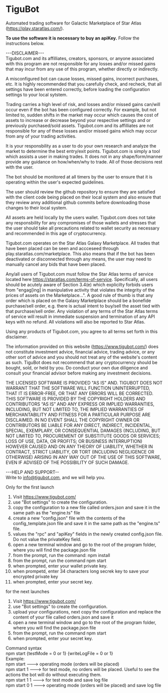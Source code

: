 # TiguBot

Automated trading software for Galactic Marketplace of Star Atlas (https://play.staratlas.com/).

<b>To use the software it is necessary to buy an apiKey.</b> Follow the instructions below.

---DISCLAIMER---<br />
Tigubot.com and its affilliates, creators, sponsors, or anyone associated with this program are not responsible for any losses and/or missed gains that may incur from any use of this program, whether directly or indirectly.  

A misconfigured bot can cause losses, missed gains, incorrect purchases, etc. It is highly recommended that you carefully check, and recheck, that all settings have been entered correctly, before loading the configuration settings to your local sytstem.

Trading carries a high level of risk, and losses and/or missed gains can/will occur even if the bot has been configured correctly. For example, but not limited to, sudden shifts in the market may occur which causes the cost of assets to increase or decrease beyond your respective settings and or previously purchased/sold assets. Tigubot.com and its affilliates are not responsible for any of these losses and/or missed gains which may occur from any of your trading activities.

It is your responsbility as a user to do your own research and analyze the market to determine the best entry/exit points. Tigubot.com is simply a tool which assists a user in making trades. It does not in any shape/form/manner provide any guidance on how/when/why to trade. All of those decisions rest with the user.

The bot should be monitored at all timers by the user to ensure that it is operating within the user's expected guidelines.

The user should review the github repository to ensure they are satisfied with the client code being placed on their local system and also ensure that they review anny additional github commits before downloading those changes to their local system.

All assets are held locally by the users wallet. Tigubot.com does not take any responsbility for any compromises of those wallets and stresses that the user should take all precautions related to wallet security as necessary and recommended in this age of cryptocurrency.

Tigubot.com operates on the Star Atlas Galaxy Marketplace. All trades that have been placed can be seen and accceseed through play.staratlas.com/marketplace. This also means that if the bot has been deactivated or disconnected through any means, the user may need to manually cancel any bids that have been placed.

Any/all users of Tigubot.com must follow the Star Atlas terms of service located here https://staratlas.com/terms-of-service. Specifically, all users should be acutely aware of Section 3.4(e) which explicilty forbids users from "engag[ing] in manipulative activity that violates the integrity of the prices of assets on the Marketplace...". A good rule of thumb is that any order which is placed on the Galaxy Marketplace should be a bonefide purchase/sell order, e.g. there is actual intent to buy/sell the asset tied with that purchase/sell order. Any violation of any terms of the Star Atlas terms of service will result in immediate suspension and termination of any API keys with no refund. All violations will also be reported to Star Atlas. 

Using any products of Tigubot.com, you agree to all terms set forth in this disclaimer.

The information provided on this website (https://www.tigubot.com/) does not constitute investment advice, financial advice, trading advice, or any other sort of advice and you should not treat any of the website's content as such. TiguBot does not recommend that any cryptocurrency should be bought, sold, or held by you. Do conduct your own due diligence and consult your financial advisor before making any investment decisions.  

THE LICENSED SOFTWARE IS PROVIDED "AS IS" AND. TIGUBOT DOES NOT WARRANT THAT THE SOFTWARE WILL FUNCTION UNINTERRUPTED, THAT IT IS ERROR-FREE, OR THAT ANY ERRORS WILL BE CORRECTED.
THIS SOFTWARE IS PROVIDED BY THE COPYRIGHT HOLDERS AND CONTRIBUTORS “AS IS” AND ANY EXPRESS OR IMPLIED WARRANTIES, INCLUDING, BUT NOT LIMITED TO, THE IMPLIED WARRANTIES OF MERCHANTABILITY AND FITNESS FOR A PARTICULAR PURPOSE ARE DISCLAIMED. IN NO EVENT SHALL THE COPYRIGHT OWNER OR CONTRIBUTORS BE LIABLE FOR ANY DIRECT, INDIRECT, INCIDENTAL, SPECIAL, EXEMPLARY, OR CONSEQUENTIAL DAMAGES (INCLUDING, BUT NOT LIMITED TO, PROCUREMENT OF SUBSTITUTE GOODS OR SERVICES; LOSS OF USE, DATA, OR PROFITS; OR BUSINESS INTERRUPTION) HOWEVER CAUSED AND ON ANY THEORY OF LIABILITY, WHETHER IN CONTRACT, STRICT LIABILITY, OR TORT (INCLUDING NEGLIGENCE OR OTHERWISE) ARISING IN ANY WAY OUT OF THE USE OF THIS SOFTWARE, EVEN IF ADVISED OF THE POSSIBILITY OF SUCH DAMAGE.

---HELP AND SUPPORT--<br />
Write to info@tigubot.com, and we will help you.

Only for the first launch

1. Visit https://www.tigubot.com/
2. use "Bot settings" to create the configuration.
3. copy the configuration to a new file called orders.json and save it in the same path as the "engine.ts" file
4. create a new "config.json" file with the contents of the config_template.json file and save it in the same path as the "engine.ts" file. 
5. values the "rpc" and "apiKey" fields in the newly created config.json file. Do not value the privateKey field.
6. open a new terminal window and go to the root of the program folder, where you will find the package.json file
7. from the prompt, run the command: npm install
8. from the prompt, run the command npm start
9. when prompted, enter your wallet private key.
10. when prompetd, enter 34 characters long secrek key to save your encrypted private key
11. when prompted, enter your secret key.

for the next launches
1. Visit https://www.tigubot.com/
2. use "Bot settings" to create the configuration.
3. upload your configurations, next copy the configuration and replace the content of your file called orders.json and save it
4. open a new terminal window and go to the root of the program folder, where you will find the package.json file
5. from the prompt, run the command npm start
6. when prompted, enter your secret key.

Command syntax<br />
npm start {testMode = 0 or 1} {writeLogFile = 0 or 1}<br />
Example:<br />
npm start ---> operating mode (orders will be placed)<br />
npm start 1 ---> for test mode, no orders will be placed. Useful to see the actions the bot will do without executing them.<br />
npm start 1 1 ---> for test mode and save log file<br />
npm start 0 1 ---> operating mode (orders will be placed) and save log file<br />